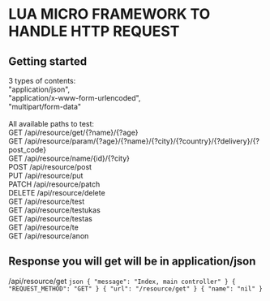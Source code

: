 # LUA MICRO FRAMEWORK TO HANDLE HTTP REQUEST<br />



## Getting started<br />

3 types of contents:<br />
    "application/json",<br />
    "application/x-www-form-urlencoded",<br />
    "multipart/form-data"<br />
<br />
All available paths to test:<br />
GET /api/resource/get/{?name}/{?age}<br />
GET /api/resource/param/{?age}/{?name}/{?city}/{?country}/{?delivery}/{?post_code}<br />
GET /api/resource/name/{id}/{?city}<br />
POST /api/resource/post<br />
PUT /api/resource/put<br />
PATCH /api/resource/patch<br />
DELETE /api/resource/delete<br />
GET /api/resource/test<br />
GET /api/resource/testukas<br />
GET /api/resource/testas<br />
GET /api/resource/te<br />
GET /api/resource/anon<br />


## Response you will get will be in application/json
/api/resource/get
`json
{
    "message": "Index, main controller"
}
{
    "REQUEST_METHOD": "GET"
}
{
    "url": "/resource/get"
}
{
    "name": "nil"
}`
